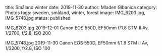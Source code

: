 title: Småland winter
date: 2019-11-30
author: Mladen Gibanica
category: Photos
tags: sweden, småland, winter, forest
image: IMG_6203.jpg, IMG_5748.jpg
status: published

IMG_6203.jpg
2019-12-01
Canon EOS 550D, EF50mm f/1.8 STM II
Av, 1/2700, f/2.8, ISO 200


IMG_5748.jpg
2019-11-30
Canon EOS 550D, EF50mm f/1.8 STM II
Av, 1/3200, f/2.8, ISO 100